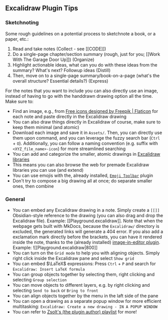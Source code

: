 ## Excalidraw Plugin Tips

### Sketchnoting

Some rough guidelines on a potential process to sketchnote a book, or a paper, etc.:

1. Read and take notes (Collect - see [[CODE]])
2. Do a single-page chapter/section summary (rough, just for you; [[Work With The Garage Door Up]]) (Organize)
3. Highlight actionable ideas, what can you do with these ideas from the summary? What's next? Followup ideas (Distill)
4. Then, move on to a single-page summary/book-on-a-page (what's the overall structure? Essential details?) (Express)

For the notes that you want to include you can also directly use an image, instead of having to go with the handdrawn drawing option all the time. Make sure to:

- Find an image, e.g., from [Free icons designed by Freepik | Flaticon](https://www.flaticon.com/authors/freepik) for each note and paste directly in the Excalidraw drawing
- You can also draw things directly in Excalidraw of course, make sure to keep them minimal (and atomic)
- Download each image and save it in `Assets/`. Then, you can directly use them upon command, and you can leverage the fuzzy search bar (`Ctrl` + `O`). Additionally, you can follow a naming convention (e.g. suffix with `<XYZ_file_name>-icon`) for more streamlined searching
- You can add and categorize the smaller, atomic drawings in [Excalidraw libraries](https://github.com/excalidraw/excalidraw-libraries#create-your-own-library)
- This means you can also browse the web for premade Excalidraw libraries you can use (and extend)
- You can use emojis with the, already installed, [`Emoji Toolbar`](https://github.com/oliveryh/obsidian-emoji-toolbar) plugin
- Don't try to compose a big drawing all at once; do separate smaller ones, then combine

### General

- You can embed any Excalidraw drawing in a note. Simply create a `[[]]` Obsidian-style reference to the drawing (you can also drag and drop the Excalidraw file). Example: [[Playground.excalidraw]]. Note that when the webpage gets built with MkDocs, because the `Excalidraw/` directory is excluded, the generated links will generate a 404 error. If you also add a exclamation mark directly before the brackets, you can have it rendered inside the note, thanks to the (already installed) [image-in-editor plugin](https://github.com/ozntel/oz-image-in-editor-obsidian). Example: ![[Playground.excalidraw|800]]
- You can turn on the `Grid mode` to help you with aligning objects. Simply right click inside the Excalidraw pane and select `Show grid`
- You can embed $\LaTeX$ expressions: Press `Ctrl` + `P` and search for `Excalidraw: Insert LaTeX formula`
- You can group objects together by selecting them, right clicking and selecting `Group selection`
- You can move objects to different layers, e.g. by right clicking and selecting `Send to back` or `Bring to front`
- You can align objects together by the menu in the laft side of the pane
- You can open a drawing as a separate popup window for more efficient multitasking: `Excalidraw: Create a new drawing - IN A POPUP WINDOW`
- You can refer to [Zsolt's (the plugin author) playlist](https://youtube.com/playlist?list=PL6mqgtMZ4NP1uyKeTs_gu2DIF9xjiGGKs) for more!